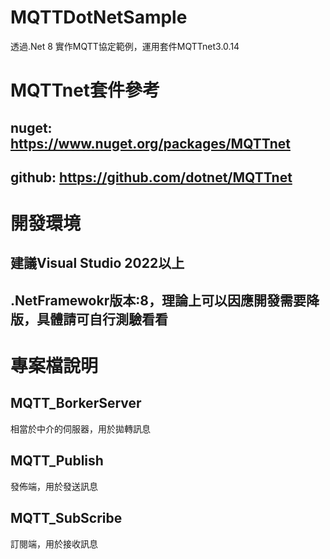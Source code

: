 # MQTTDotNetSample
透過.Net 8 實作MQTT協定範例，運用套件MQTTnet3.0.14

# MQTTnet套件參考
## nuget: https://www.nuget.org/packages/MQTTnet
## github: https://github.com/dotnet/MQTTnet

# 開發環境
## 建議Visual Studio 2022以上
## .NetFramewokr版本:8，理論上可以因應開發需要降版，具體請可自行測驗看看

# 專案檔說明
## MQTT_BorkerServer
相當於中介的伺服器，用於拋轉訊息

## MQTT_Publish
發佈端，用於發送訊息

## MQTT_SubScribe
訂閱端，用於接收訊息
